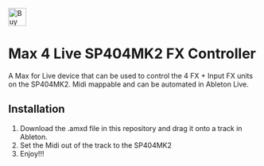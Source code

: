 <a href='https://ko-fi.com/S6S8SP865' target='_blank'><img height='36' style='border:0px;height:36px;' src='https://storage.ko-fi.com/cdn/kofi4.png?v=3' border='0' alt='Buy Me a Coffee at ko-fi.com' /></a>


# Max 4 Live SP404MK2 FX Controller

A Max for Live device that can be used to control the 4 FX + Input FX units on the SP404MK2. Midi mappable and can be automated in Ableton Live.


## Installation

1. Download the .amxd file in this repository and drag it onto a track in Ableton.
2. Set the Midi out of the track to the SP404MK2
3. Enjoy!!!
